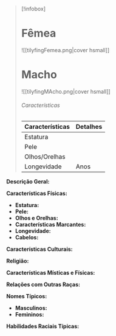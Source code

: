 > [!infobox]
> #  Fêmea
> ![[tilyfingFemea.png|cover hsmall]]
> # Macho
> ![[tilyfingMAcho.png|cover hsmall]]
> ###### Características 
> | Características| Detalhes |
> | ---- | ---- |
> | Estatura| |
> | Pele |  |
> |Olhos/Orelhas |  |
> | Longevidade |  Anos |


**Descrição Geral:**

**Características Físicas:**

- **Estatura:**
- **Pele:**
- **Olhos e Orelhas:**
- **Características Marcantes:**
- **Longevidade:**
- **Cabelos:**

**Características Culturais:**


**Religião:**


**Características Místicas e Físicas:**


**Relações com Outras Raças:**

**Nomes Típicos:**

- **Masculinos:**
- **Femininos:**

**Habilidades Raciais Típicas:**
